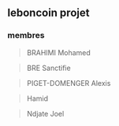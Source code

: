 ## leboncoin projet 

### membres 
> BRAHIMI Mohamed

> BRE Sanctifie

> PIGET-DOMENGER Alexis 

> Hamid

> Ndjate Joel

